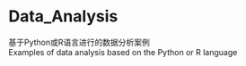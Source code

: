 # Data_Analysis
基于Python或R语言进行的数据分析案例<br>
Examples of data analysis based on the Python or R language
